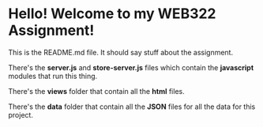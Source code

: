<h1>Hello! Welcome to my WEB322 Assignment!</h1>
This is the README.md file. It should say stuff about the assignment.

There's the <b>server.js</b> and <b>store-server.js</b> files which contain the <b>javascript</b> modules that run this thing.

There's the <b>views</b> folder that contain all the <b>html</b> files. 

There's the <b>data</b> folder that contain all the <b>JSON</b> files for all the data for this project.
